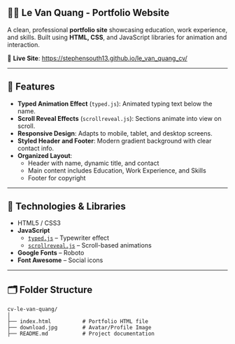 ## 🧑‍💼 Le Van Quang - Portfolio Website

A clean, professional **portfolio site** showcasing education, work experience, and skills. Built using **HTML, CSS**, and JavaScript libraries for animation and interaction.

📍 **Live Site**: https://stephensouth13.github.io/le_van_quang_cv/

---

## 🎯 Features

- **Typed Animation Effect** (`typed.js`): Animated typing text below the name.
- **Scroll Reveal Effects** (`scrollreveal.js`): Sections animate into view on scroll.
- **Responsive Design**: Adapts to mobile, tablet, and desktop screens.
- **Styled Header and Footer**: Modern gradient background with clear contact info.
- **Organized Layout**:
  - Header with name, dynamic title, and contact
  - Main content includes Education, Work Experience, and Skills
  - Footer for copyright

---

## 🧪 Technologies & Libraries

- HTML5 / CSS3
- **JavaScript**
  - [`typed.js`](https://github.com/mattboldt/typed.js/) – Typewriter effect
  - [`scrollreveal.js`](https://scrollrevealjs.org/) – Scroll-based animations
- **Google Fonts** – Roboto
- **Font Awesome** – Social icons

---

## 🗂️ Folder Structure

```plaintext
cv-le-van-quang/
│
├── index.html          # Portfolio HTML file
├── download.jpg        # Avatar/Profile Image
├── README.md           # Project documentation
